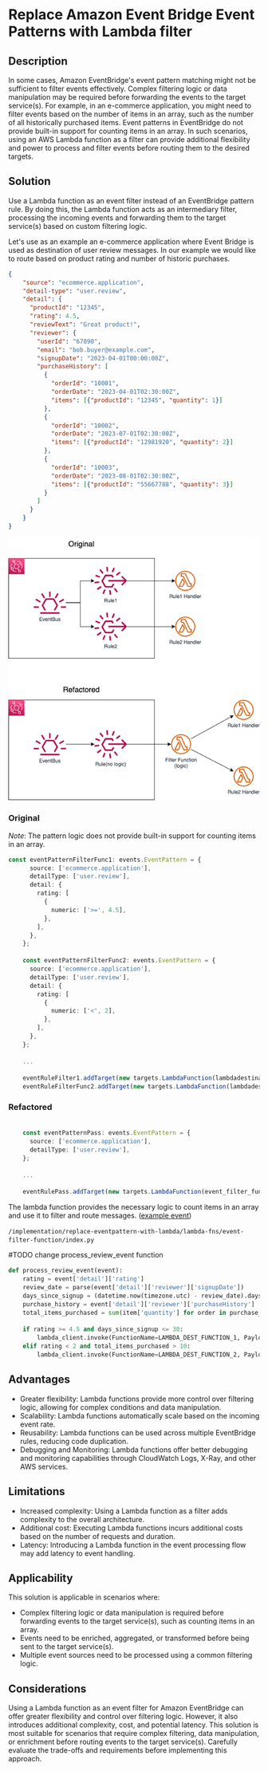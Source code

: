 # Replace Amazon Event Bridge Event Patterns with Lambda filter

## Description

In some cases, Amazon EventBridge's event pattern matching might not be sufficient to filter events effectively. Complex filtering logic or data manipulation may be required before forwarding the events to the target service(s). For example, in an e-commerce application, you might need to filter events based on the number of items in an array, such as the number of all historically purchased items. Event patterns in EventBridge do not provide built-in support for counting items in an array. In such scenarios, using an AWS Lambda function as a filter can provide additional flexibility and power to process and filter events before routing them to the desired targets.

## Solution

Use a Lambda function as an event filter instead of an EventBridge pattern rule. By doing this, the Lambda function acts as an intermediary filter, processing the incoming events and forwarding them to the target service(s) based on custom filtering logic.

Let's use as an example an e-commerce application where Event Bridge is used as destination of user review messages. In our example we would like to route based on product rating and number of historic purchases.

``` Json
{
    "source": "ecommerce.application",
    "detail-type": "user.review",
    "detail": {
      "productId": "12345",
      "rating": 4.5,
      "reviewText": "Great product!",
      "reviewer": {
        "userId": "67890",
        "email": "bob.buyer@example.com",
        "signupDate": "2023-04-01T00:00:00Z",
        "purchaseHistory": [
          {
            "orderId": "10001",
            "orderDate": "2023-04-01T02:30:00Z",
            "items": [{"productId": "12345", "quantity": 1}]
          },
          {
            "orderId": "10002",
            "orderDate": "2023-07-01T02:30:00Z",
            "items": [{"productId": "12981920", "quantity": 2}]
          },
          {
            "orderId": "10003",
            "orderDate": "2023-08-01T02:30:00Z",
            "items": [{"productId": "55667788", "quantity": 3}]
          }
        ]
      }
    }
}
```

![Before and After refcatoring](images/replace_event_pattern_with_lambda.png)

### Original

_Note_: The pattern logic does not provide built-in support for counting items in an array.

``` typescript
const eventPatternFilterFunc1: events.EventPattern = {
      source: ['ecommerce.application'],
      detailType: ['user.review'],
      detail: {
        rating: [
          {
            numeric: ['>=', 4.5],
          },
        ],
      },
    };

    const eventPatternFilterFunc2: events.EventPattern = {
      source: ['ecommerce.application'],
      detailType: ['user.review'],
      detail: {
        rating: [
          {
            numeric: ['<', 2],
          },
        ],
      },
    };

    ...

    eventRuleFilter1.addTarget(new targets.LambdaFunction(lambdadestination_function_1));
    eventRuleFilterFunc2.addTarget(new targets.LambdaFunction(lambdadestination_function_2));
```

### Refactored

``` typescript

    const eventPatternPass: events.EventPattern = {
      source: ['ecommerce.application'],
      detailType: ['user.review'],
    };

    ...

    eventRulePass.addTarget(new targets.LambdaFunction(event_filter_function));
```

The lambda function provides the necessary logic to count items in an array and use it to filter and route messages.
([example event](/implementation/replace-eventpattern-with-lambda/example_event.json))

`/implementation/replace-eventpattern-with-lambda/lambda-fns/event-filter-function/index.py`

#TODO change process_review_event function 
``` Python
def process_review_event(event):
    rating = event['detail']['rating']
    review_date = parse(event['detail']['reviewer']['signupDate'])
    days_since_signup = (datetime.now(timezone.utc) - review_date).days
    purchase_history = event['detail']['reviewer']['purchaseHistory']
    total_items_purchased = sum(item['quantity'] for order in purchase_history for item in order['items'])

    if rating >= 4.5 and days_since_signup <= 30:
        lambda_client.invoke(FunctionName=LAMBDA_DEST_FUNCTION_1, Payload=json.dumps(event))
    elif rating < 2 and total_items_purchased > 10:
        lambda_client.invoke(FunctionName=LAMBDA_DEST_FUNCTION_2, Payload=json.dumps(event))
```

## Advantages

- Greater flexibility: Lambda functions provide more control over filtering logic, allowing for complex conditions and data manipulation.
- Scalability: Lambda functions automatically scale based on the incoming event rate.
- Reusability: Lambda functions can be used across multiple EventBridge rules, reducing code duplication.
- Debugging and Monitoring: Lambda functions offer better debugging and monitoring capabilities through CloudWatch Logs, X-Ray, and other AWS services.

## Limitations

- Increased complexity: Using a Lambda function as a filter adds complexity to the overall architecture.
- Additional cost: Executing Lambda functions incurs additional costs based on the number of requests and duration.
- Latency: Introducing a Lambda function in the event processing flow may add latency to event handling.

## Applicability

This solution is applicable in scenarios where:

- Complex filtering logic or data manipulation is required before forwarding events to the target service(s), such as counting items in an array.
- Events need to be enriched, aggregated, or transformed before being sent to the target service(s).
- Multiple event sources need to be processed using a common filtering logic.

## Considerations

Using a Lambda function as an event filter for Amazon EventBridge can offer greater flexibility and control over filtering logic. However, it also introduces additional complexity, cost, and potential latency. This solution is most suitable for scenarios that require complex filtering, data manipulation, or enrichment before routing events to the target service(s). Carefully evaluate the trade-offs and requirements before implementing this approach.
